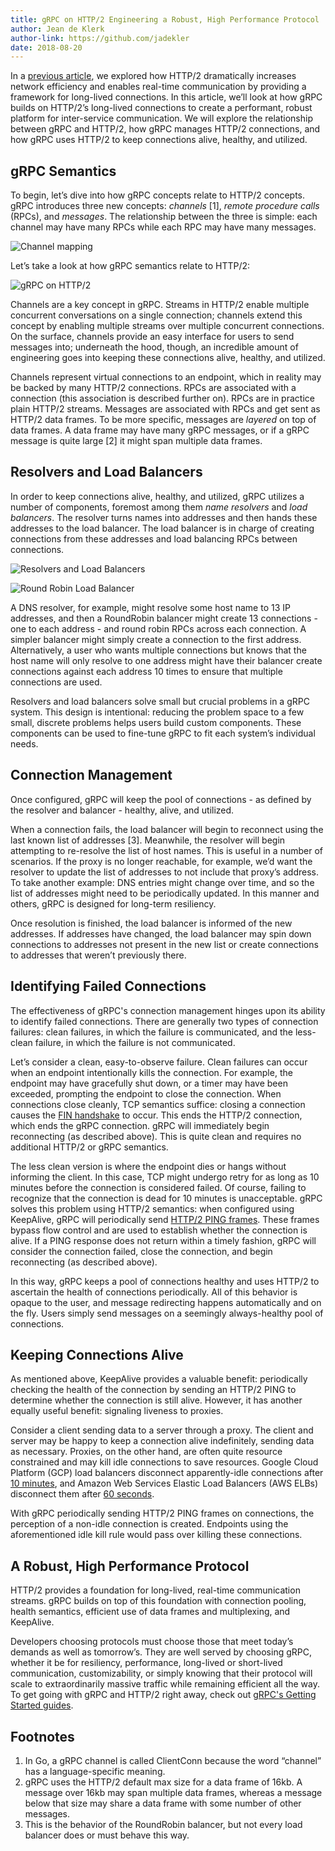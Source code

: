 ```yaml
---
title: gRPC on HTTP/2 Engineering a Robust, High Performance Protocol
author: Jean de Klerk
author-link: https://github.com/jadekler
date: 2018-08-20
---
```


In a [previous article](/blog/http2-smarter-at-scale), we explored how HTTP/2 dramatically increases network efficiency and enables real-time communication by providing a framework for long-lived connections. In this article, we’ll look at how gRPC builds on HTTP/2’s long-lived connections to create a performant, robust platform for inter-service communication. We will explore the relationship between gRPC and HTTP/2, how gRPC manages HTTP/2 connections, and how gRPC uses HTTP/2 to keep connections alive, healthy, and utilized.

<!--more-->

## gRPC Semantics

To begin, let’s dive into how gRPC concepts relate to HTTP/2 concepts. gRPC introduces three new concepts: *channels* [1], *remote procedure calls* (RPCs), and *messages*. The relationship between the three is simple: each channel may have many RPCs while each RPC may have many messages.

![Channel mapping](/img/channels_mapping_2.png)

Let’s take a look at how gRPC semantics relate to HTTP/2:

![gRPC on HTTP/2](/img/grpc_on_http2_mapping_2.png)

Channels are a key concept in gRPC. Streams in HTTP/2 enable multiple concurrent conversations on a single connection; channels extend this concept by enabling multiple streams over multiple concurrent connections. On the surface, channels provide an easy interface for users to send messages into; underneath the hood, though, an incredible amount of engineering goes into keeping these connections alive, healthy, and utilized.

Channels represent virtual connections to an endpoint, which in reality may be backed by many HTTP/2 connections. RPCs are associated with a connection (this association is described further on). RPCs are in practice plain HTTP/2 streams. Messages are associated with RPCs and get sent as HTTP/2 data frames. To be more specific, messages are _layered_ on top of data frames. A data frame may have many gRPC messages, or if a gRPC message is quite large [2] it might span multiple data frames.

## Resolvers and Load Balancers

In order to keep connections alive, healthy, and utilized, gRPC utilizes a number of components, foremost among them *name resolvers* and *load balancers*. The resolver turns names into addresses and then hands these addresses to the load balancer. The load balancer is in charge of creating connections from these addresses and load balancing RPCs between connections.

![Resolvers and Load Balancers](/img/dns_to_load_balancer_mapping_3.png)

![Round Robin Load Balancer](/img/load_balance_round_robins_2.png)

A DNS resolver, for example, might resolve some host name to 13 IP addresses, and then a RoundRobin balancer might create 13 connections - one to each address - and round robin RPCs across each connection. A simpler balancer might simply create a connection to the first address. Alternatively, a user who wants multiple connections but knows that the host name will only resolve to one address might have their balancer create connections against each address 10 times to ensure that multiple connections are used.

Resolvers and load balancers solve small but crucial problems in a gRPC system. This design is intentional: reducing the problem space to a few small, discrete problems helps users build custom components. These components can be used to fine-tune gRPC to fit each system’s individual needs.

## Connection Management

Once configured, gRPC will keep the pool of connections - as defined by the resolver and balancer - healthy, alive, and utilized.

When a connection fails, the load balancer will begin to reconnect using the last known list of addresses [3]. Meanwhile, the resolver will begin attempting to re-resolve the list of host names. This is useful in a number of scenarios. If the proxy is no longer reachable, for example, we’d want the resolver to update the list of addresses to not include that proxy’s address. To take another example: DNS entries might change over time, and so the list of addresses might need to be periodically updated. In this manner and others, gRPC is designed for long-term resiliency.

Once resolution is finished, the load balancer is informed of the new addresses. If addresses have changed, the load balancer may spin down connections to addresses not present in the new list or create connections to addresses that weren’t previously there.

## Identifying Failed Connections

The effectiveness of gRPC's connection management hinges upon its ability to identify failed connections. There are generally two types of connection failures: clean failures, in which the failure is communicated, and the less-clean failure, in which the failure is not communicated.

Let’s consider a clean, easy-to-observe failure. Clean failures can occur when an endpoint intentionally kills the connection. For example, the endpoint may have gracefully shut down, or a timer may have been exceeded, prompting the endpoint to close the connection. When connections close cleanly, TCP semantics suffice: closing a connection causes the [FIN handshake](https://www.tcpipguide.com/free/t_TCPConnectionTermination-2.htm) to occur. This ends the HTTP/2 connection, which ends the gRPC connection. gRPC will immediately begin reconnecting (as described above). This is quite clean and requires no additional HTTP/2 or gRPC semantics.

The less clean version is where the endpoint dies or hangs without informing the client. In this case, TCP might undergo retry for as long as 10 minutes before the connection is considered failed. Of course, failing to recognize that the connection is dead for 10 minutes is unacceptable. gRPC solves this problem using HTTP/2 semantics: when configured using KeepAlive, gRPC will periodically send [HTTP/2 PING frames](https://http2.github.io/http2-spec/#PING). These frames bypass flow control and are used to establish whether the connection is alive. If a PING response does not return within a timely fashion, gRPC will consider the connection failed, close the connection, and begin reconnecting (as described above).

In this way, gRPC keeps a pool of connections healthy and uses HTTP/2 to ascertain the health of connections periodically. All of this behavior is opaque to the user, and message redirecting happens automatically and on the fly. Users simply send messages on a seemingly always-healthy pool of connections.

## Keeping Connections Alive

As mentioned above, KeepAlive provides a valuable benefit: periodically checking the health of the connection by sending an HTTP/2 PING to determine whether the connection is still alive. However, it has another equally useful benefit: signaling liveness to proxies.

Consider a client sending data to a server through a proxy. The client and server may be happy to keep a connection alive indefinitely, sending data as necessary. Proxies, on the other hand, are often quite resource constrained and may kill idle connections to save resources. Google Cloud Platform (GCP) load balancers disconnect apparently-idle connections after [10 minutes](https://cloud.google.com/compute/docs/troubleshooting#communicatewithinternet), and Amazon Web Services Elastic Load Balancers (AWS ELBs) disconnect them after [60 seconds](https://aws.amazon.com/articles/1636185810492479).

With gRPC periodically sending HTTP/2 PING frames on connections, the perception of a non-idle connection is created. Endpoints using the aforementioned idle kill rule would pass over killing these connections.

## A Robust, High Performance Protocol

HTTP/2 provides a foundation for long-lived, real-time communication streams. gRPC builds on top of this foundation with connection pooling, health semantics, efficient use of data frames and multiplexing, and KeepAlive.

Developers choosing protocols must choose those that meet today’s demands as well as tomorrow’s. They are well served by choosing gRPC, whether it be for resiliency, performance, long-lived or short-lived communication, customizability, or simply knowing that their protocol will scale to extraordinarily massive traffic while remaining efficient all the way. To get going with gRPC and HTTP/2 right away, check out [gRPC's Getting Started guides](https://grpc.io/docs/).

## Footnotes

1. In Go, a gRPC channel is called ClientConn because the word “channel” has a language-specific meaning.
2. gRPC uses the HTTP/2 default max size for a data frame of 16kb. A message over 16kb may span multiple data frames, whereas a message below that size may share a data frame with some number of other messages.
3. This is the behavior of the RoundRobin balancer, but not every load balancer does or must behave this way.
